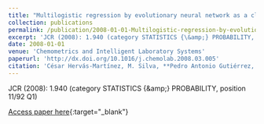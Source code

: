 ```yaml
---
title: "Multilogistic regression by evolutionary neural network as a classification tool to discriminate highly overlapping signals: Qualitative investigation of volatile organic compounds in polluted waters"
collection: publications
permalink: /publication/2008-01-01-Multilogistic-regression-by-evolutionary-neural-network-as-a-classification-tool-to-discriminate-highly-overlapping-signals-Qualitative-investigation-of-volatile-organic-compounds-in-polluted-waters
excerpt: 'JCR (2008): 1.940 (category STATISTICS {\&amp;} PROBABILITY, position 11/92 Q1)'
date: 2008-01-01
venue: 'Chemometrics and Intelligent Laboratory Systems'
paperurl: 'http://dx.doi.org/10.1016/j.chemolab.2008.03.005'
citation: 'César Hervás-Martínez, M. Silva, **Pedro Antonio Gutiérrez, **A. Serrano, &quot;Multilogistic regression by evolutionary neural network as a classification tool to discriminate highly overlapping signals: Qualitative investigation of volatile organic compounds in polluted waters.&quot; Chemometrics and Intelligent Laboratory Systems, Vol. 92(2), 2008, pp.179--185.'
---
```

JCR (2008): 1.940 (category STATISTICS {\&amp;} PROBABILITY, position 11/92 Q1)

[Access paper here](http://dx.doi.org/10.1016/j.chemolab.2008.03.005){:target="_blank"}

